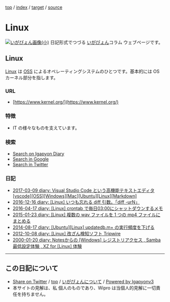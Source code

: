 [top](../index.html) / [index](index.html) / [target](http://www.igapyon.jp/igapyon/diary/keyword/linux.html) / [source](https://github.com/igapyon/diary/blob/master/keyword/linux.src.md) 

Linux
=====================================================================================================
[![いがぴょん画像(小)](http://www.igapyon.jp/igapyon/diary/images/iga200306s.jpg "いがぴょん")](http://www.igapyon.jp/igapyon/diary/memo/memoigapyon.html) 日記形式でつづる [いがぴょん](http://www.igapyon.jp/igapyon/diary/memo/memoigapyon.html)コラム ウェブページです。

## Linux

[Linux](linux.html) は [OSS](oss.html) によるオペレーティングシステムのひとつです。基本的には OS カーネル部分を指します。

### URL

* [https://www.kernel.org/](https://www.kernel.org/)

### 特徴

* IT の様々なものを支えています。

### 検索

* [Search on Igapyon Diary](https://www.google.co.jp/#pws=0&q=site:https%3A%2F%2Figapyon.github.io%2Fdiary%2F+Linux)
* [Search in Google](https://www.google.co.jp/#pws=0&q=Linux)
* [Search in Twitter](https://twitter.com/search?q=%23Linux)

### 日記

* [2017-03-09 diary: Visual Studio Code という高機能テキストエディタ [vscode][OSS][Windows][Mac][Ubuntu][Linux][Markdown]](../2017/ig170309.html)
* [2016-12-16 diary: [Linux] いつも忘れる diff 引数。「diff -urN」](../2016/ig161216.html)
* [2016-04-17 diary: [Linux] crontab で毎日03:00にシャットダウンするメモ](../2016/ig160417.html)
* [2015-01-23 diary: [Linux] 複数の wav ファイルを 1 つの mp4 ファイルにまとめる](../2015/ig150123.html)
* [2014-08-17 diary: [Ubuntu][Linux] updatedb.m+ の実行頻度を下げる](../2014/ig140817.html)
* [2012-10-08 diary: [Linux] 改ざん検知ソフト Tripwire](../2012/ig121008.html)
* [2000-01-20 diary: Notesからの [Windows] レジストリアクセス , Samba最低設定体験 , XZ for [Linux] 体験](../2000/ig000120.html)



----------------------------------------------------------------------------------------------------

## この日記について

* [Share on Twitter](https://twitter.com/intent/tweet?hashtags=igapyon%2Cdiary%2C%E3%81%84%E3%81%8C%E3%81%B4%E3%82%87%E3%82%93%2CLinux%2COSS&text=Linux&url=http%3A%2F%2Fwww.igapyon.jp%2Figapyon%2Fdiary%2Fkeyword%2Flinux.html) / [top](../index.html) / [いがぴょんについて](http://www.igapyon.jp/igapyon/diary/memo/memoigapyon.html) / [Powered by Igapyonv3](https://github.com/igapyon/igapyonv3)
* 本サイトの見解は、私 個人のものであり、Wipro は当個人的見解に一切責任を持ちません。 

